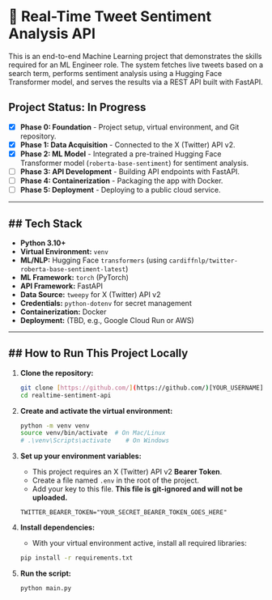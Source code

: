 # 🚀 Real-Time Tweet Sentiment Analysis API

This is an end-to-end Machine Learning project that demonstrates the skills required for an ML Engineer role. The system fetches live tweets based on a search term, performs sentiment analysis using a Hugging Face Transformer model, and serves the results via a REST API built with FastAPI.

## Project Status: In Progress

* [x] **Phase 0: Foundation** - Project setup, virtual environment, and Git repository.
* [x] **Phase 1: Data Acquisition** - Connected to the X (Twitter) API v2.
* [x] **Phase 2: ML Model** - Integrated a pre-trained Hugging Face Transformer model (`roberta-base-sentiment`) for sentiment analysis.
* [ ] **Phase 3: API Development** - Building API endpoints with FastAPI.
* [ ] **Phase 4: Containerization** - Packaging the app with Docker.
* [ ] **Phase 5: Deployment** - Deploying to a public cloud service.

---

## ## Tech Stack

* **Python 3.10+**
* **Virtual Environment:** `venv`
* **ML/NLP:** Hugging Face `transformers` (using `cardiffnlp/twitter-roberta-base-sentiment-latest`)
* **ML Framework:** `torch` (PyTorch)
* **API Framework:** FastAPI
* **Data Source:** `tweepy` for X (Twitter) API v2
* **Credentials:** `python-dotenv` for secret management
* **Containerization:** Docker
* **Deployment:** (TBD, e.g., Google Cloud Run or AWS)

---

## ## How to Run This Project Locally

1.  **Clone the repository:**
    ```bash
    git clone [https://github.com/](https://github.com/)[YOUR_USERNAME]/realtime-sentiment-api.git
    cd realtime-sentiment-api
    ```

2.  **Create and activate the virtual environment:**
    ```bash
    python -m venv venv
    source venv/bin/activate  # On Mac/Linux
    # .\venv\Scripts\activate    # On Windows
    ```

3.  **Set up your environment variables:**
    * This project requires an X (Twitter) API v2 **Bearer Token**.
    * Create a file named `.env` in the root of the project.
    * Add your key to this file. **This file is git-ignored and will not be uploaded.**
    ```
    TWITTER_BEARER_TOKEN="YOUR_SECRET_BEARER_TOKEN_GOES_HERE"
    ```

4.  **Install dependencies:**
    * With your virtual environment active, install all required libraries:
    ```bash
    pip install -r requirements.txt
    ```

5.  **Run the script:**
    ```bash
    python main.py
    ```